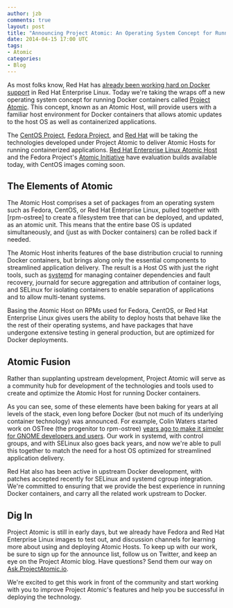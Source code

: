 ```yaml
---
author: jzb
comments: true
layout: post
title: "Announcing Project Atomic: An Operating System Concept for Running Docker Containers"
date: 2014-04-15 17:00 UTC
tags:
- Atomic
categories:
- Blog
---
```


As most folks know, Red Hat has [already been working hard on Docker support](http://developerblog.redhat.com/2013/11/26/rhel6-5-ga/) in Red Hat Enterprise Linux. Today we're taking the wraps off a new operating system concept for running Docker containers called [Project Atomic](http://www.projectatomic.io/). This concept, known as an Atomic Host, will provide users with a familiar host environment for Docker containers that allows atomic updates to the host OS as well as containerized applications.

The [CentOS Project](http://centos.org), [Fedora Project](http://fedoraproject.org), and [Red Hat](http://redhat.com/) will be taking the technologies developed under Project Atomic to deliver Atomic Hosts for running containerized applications. [Red Hat Enterprise Linux Atomic Host](FIXME) and the Fedora Project's [Atomic Initiative](http://rpm-ostree.cloud.fedoraproject.org/#/) have evaluation builds available today, with CentOS images coming soon.

## The Elements of Atomic

The Atomic Host comprises a set of packages from an operating system such as Fedora, CentOS, or Red Hat Enterprise Linux, pulled together with [rpm-ostree] to create a filesystem tree that can be deployed, and updated, as an atomic unit. This means that the entire base OS is updated simultaneously, and (just as with Docker containers) can be rolled back if needed.

The Atomic Host inherits features of the base distribution crucial to running Docker containers, but brings along only the essential components to streamlined application delivery. The result is a Host OS with just the right tools, such as [systemd](http://www.freedesktop.org/wiki/Software/systemd/) for managing container dependencies and fault recovery, journald for secure aggregation and attribution of container logs, and SELinux for isolating containers to enable separation of applications and to allow multi-tenant systems. 

Basing the Atomic Host on RPMs used for Fedora, CentOS, or Red Hat Enterprise Linux gives users the ability to deploy hosts that behave like the the rest of their operating systems, and have packages that have undergone extensive testing in general production, but are optimized for Docker deployments.

## Atomic Fusion

Rather than supplanting upstream development, Project Atomic will serve as a community hub for development of the technologies and tools used to create and optimize the Atomic Host for running Docker containers. 

As you can see, some of these elements have been baking for years at all levels of the stack, even long before Docker (but not much of its underlying container technology) was announced. For example, Colin Waters started work on OSTree (the progenitor to rpm-ostree) [years ago to make it simpler for GNOME developers and users](https://lwn.net/Articles/511877/#walters). Our work in systemd, with control groups, and with SELinux also goes back years, and now we're able to pull this together to match the need for a host OS optimized for streamlined application delivery.

Red Hat also has been active in upstream Docker development, with patches accepted recently for SELinux and systemd cgroup integration. We're committed to ensuring that we provide the best experience in running Docker containers, and carry all the related work upstream to Docker. 

## Dig In

Project Atomic is still in early days, but we already have Fedora and Red Hat Enterprise Linux images to test out, and discussion channels for learning more about using and deploying Atomic Hosts. To keep up with our work, be sure to sign up for the announce list, follow us on Twitter, and keep an eye on the Project Atomic blog. Have questions? Send them our way on [Ask.ProjectAtomic.io](http://ask.projectatomic.io).

We're excited to get this work in front of the community and start working with you to improve Project Atomic's features and help you be successful in deploying the technology. 
